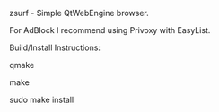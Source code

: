 zsurf - Simple QtWebEngine browser. 

For AdBlock I recommend using Privoxy with EasyList.

Build/Install Instructions:

qmake

make

sudo make install

